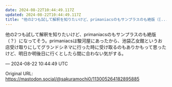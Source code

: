 ```yaml
---
date: 2024-08-22T10:44:49.117Z
updated: 2024-08-22T10:44:49.117Z
title: "他の2つも試して解釈を知りたいけど、primaniacsのもサンプラスのも絶版（[...]"
---
```


<p>他の2つも試して解釈を知りたいけど、primaniacsのもサンプラスのも絶版（？）になってそう。primaniacsは駿河屋にあったから、池袋乙女館というお店受け取りにしてグランドシネマに行った時に受け取るのもありかもって思ったけど、明日か明後日に行くとしたら間に合わない気がする。</p>

&mdash; 2024-08-22 10:44:49 UTC

Original URL: https://mastodon.social/@sakuramochi0/113005264182895885

